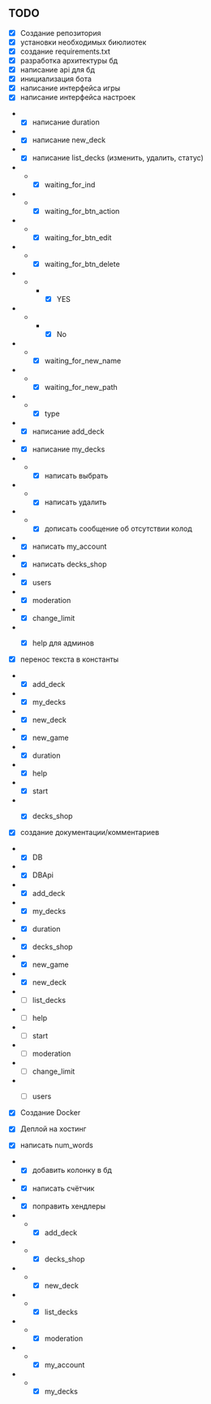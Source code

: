 ## TODO

- [x] Создание репозитория
- [x] установки необходимых биюлиотек
- [x] создание requirements.txt
- [x] разработка архитектуры бд
- [x] написание api для бд
- [x] инициализация бота
- [x] написание интерфейса игры
- [x] написание интерфейса настроек
- - [x] написание duration
- - [x] написание new_deck
- - [x] написание list_decks (изменить, удалить, статус)
- - - [x] waiting_for_ind
- - - [x] waiting_for_btn_action
- - - [x] waiting_for_btn_edit
- - - [x] waiting_for_btn_delete
- - - - [x] YES
- - - - [x] No
- - - [x] waiting_for_new_name
- - - [x] waiting_for_new_path
- - - [x] type
- - [x] написание add_deck
- - [x] написание my_decks
- - - [x] написать выбрать
- - - [x] написать удалить
- - - [x] дописать сообщение об отсутствии колод
- - [x] написать my_account
- - [x] написать decks_shop
- - [x] users
- - [x] moderation
- - [x] change_limit
- - [x] help для админов


- [x] перенос текста в константы
- - [x] add_deck
- - [x] my_decks
- - [x] new_deck
- - [x] new_game
- - [x] duration
- - [x] help
- - [x] start
- - [x] decks_shop


- [x] создание документации/комментариев
- - [x] DB
- - [x] DBApi
- - [x] add_deck
- - [x] my_decks
- - [x] duration
- - [x] decks_shop
- - [x] new_game
- - [x] new_deck
- - [ ] list_decks
- - [ ] help
- - [ ] start
- - [ ] moderation
- - [ ] change_limit
- - [ ] users


- [x] Создание Docker
- [x] Деплой на хостинг


- [x] написать num_words
- - [x] добавить колонку в бд
- - [x] написать счётчик
- - [x] поправить хендлеры
- - - [x] add_deck
- - - [x] decks_shop
- - - [x] new_deck
- - - [x] list_decks
- - - [x] moderation
- - - [x] my_account
- - - [x] my_decks